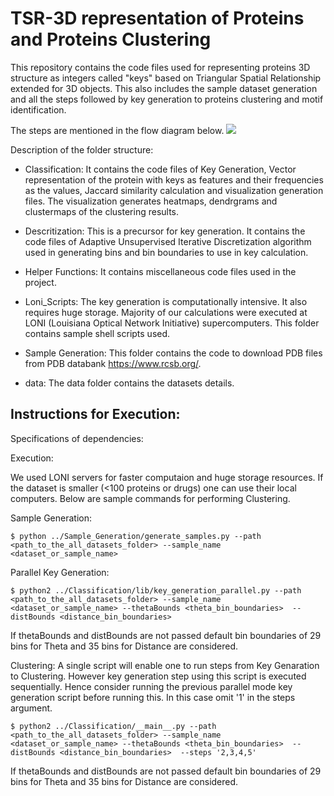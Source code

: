 # TSR-3D representation of Proteins and Proteins Clustering
This repository contains the code files used for representing proteins 3D structure as integers called "keys" based on Triangular Spatial Relationship extended for 3D objects. This also includes the sample dataset generation and all the steps followed by key generation to proteins clustering and motif identification.


The steps are mentioned in the flow diagram below.
![](https://user-images.githubusercontent.com/16475732/100969938-9074b200-34f9-11eb-8c9f-45771abcd777.png)

Description of the folder structure:
* Classification: It contains the code files of Key Generation, Vector representation of the protein with keys as features and their frequencies as the values, Jaccard similarity calculation and visualization generation files. The visualization generates heatmaps, dendrgrams and clustermaps of the clustering results.
* Descritization: This is a precursor for key generation. It contains the code files of Adaptive Unsupervised Iterative Discretization algorithm used in generating bins and bin boundaries to use in key calculation.
* Helper Functions: It contains miscellaneous code files used in the project.
* Loni_Scripts: The key generation is computationally intensive. It also requires huge storage. Majority of our calculations were executed at LONI (Louisiana Optical Network Initiative) supercomputers. This folder contains sample shell scripts used.
* Sample Generation: This folder contains the code to download PDB files from PDB databank https://www.rcsb.org/.

* data: The data folder contains the datasets details.

## Instructions for Execution:
Specifications of dependencies:

Execution:

We used LONI servers for faster computaion and huge storage resources. If the dataset is smaller (<100 proteins or drugs) one can use their local computers. Below are sample commands for performing Clustering.

Sample Generation:

```
$ python ../Sample_Generation/generate_samples.py --path <path_to_the_all_datasets_folder> --sample_name <dataset_or_sample_name>
```
Parallel Key Generation:
```
$ python2 ../Classification/lib/key_generation_parallel.py --path <path_to_the_all_datasets_folder> --sample_name <dataset_or_sample_name> --thetaBounds <theta_bin_boundaries>  --distBounds <distance_bin_boundaries> 
```
If thetaBounds and distBounds are not passed default bin boundaries of 29 bins for Theta and 35 bins for Distance are considered.

Clustering:
A single script will enable one to run steps from Key Genaration to Clustering. However key generation step using this script is executed sequentially. Hence consider running the previous parallel mode key generation script before running this. In this case omit '1' in the steps argument.

```
$ python2 ../Classification/__main__.py --path <path_to_the_all_datasets_folder> --sample_name <dataset_or_sample_name> --thetaBounds <theta_bin_boundaries>  --distBounds <distance_bin_boundaries>  --steps '2,3,4,5'
```
If thetaBounds and distBounds are not passed default bin boundaries of 29 bins for Theta and 35 bins for Distance are considered.

